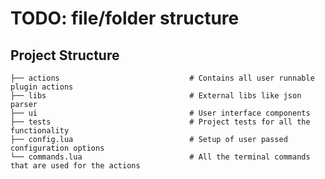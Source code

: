 # TODO: file/folder structure

## Project Structure

    ├── actions                             # Contains all user runnable plugin actions
    ├── libs                                # External libs like json parser
    ├── ui                                  # User interface components
    ├── tests                               # Project tests for all the functionality
    ├── config.lua                          # Setup of user passed configuration options
    └── commands.lua                        # All the terminal commands that are used for the actions
